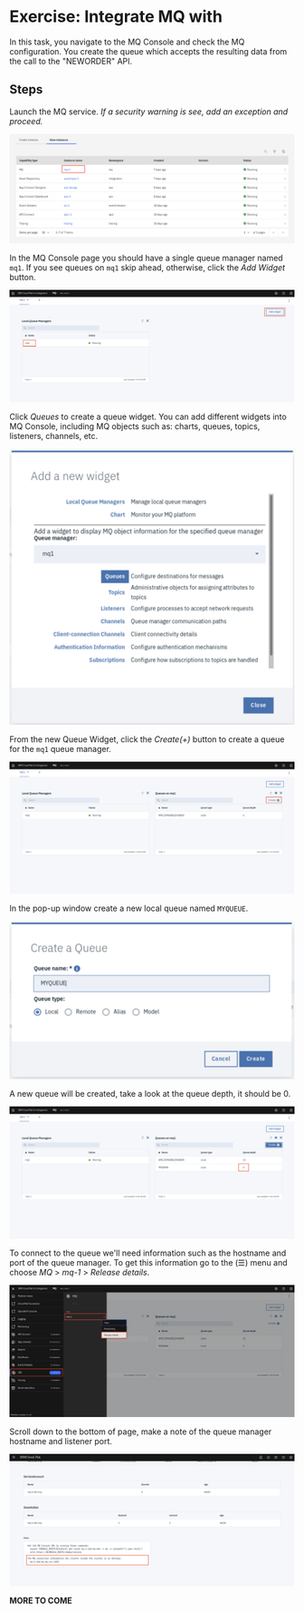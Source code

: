 # Exercise: Integrate MQ with

In this task, you navigate to the MQ Console and check the MQ configuration. You create the queue which accepts the resulting data from the call to the "NEWORDER" API.

## Steps

Launch the MQ service. *If a security warning is see, add an exception and proceed.*

![Launch MQ](images/cp4i-dashboard-mq.png)

In the MQ Console page you should have a single queue manager named `mq1`. If you see queues on `mq1` skip ahead, otherwise, click the *Add Widget* button.

![Add a Widget](images/mq-console-add-widget.png)

Click *Queues* to create a queue widget. You can add different widgets into MQ Console, including MQ objects such as: charts, queues, topics, listeners, channels, etc.

![Add a Queue Widget](images/add-queue-widget.png)

From the new Queue Widget, click the *Create(+)* button to create a queue for the `mq1` queue manager.

![Start creating a new queue](images/create-queue-button.png)

In the pop-up window create a new local queue named `MYQUEUE`.

![Create a new queue](images/create-queue.png)

A new queue will be created, take a look at the queue depth, it should be 0.

![Queue depth should be 0](images/queue-depth.png)

To connect to the queue we'll need information such as the hostname and port of the queue manager. To get this information go to the (☰) menu and choose *MQ* > *mq-1* > *Release details*.

![MQ release details](images/mq-release-details.png)

Scroll down to the bottom of page, make a note of the queue manager hostname and listener port.

![MQ connection info](images/mq-connection-info.png)

**MORE TO COME**
